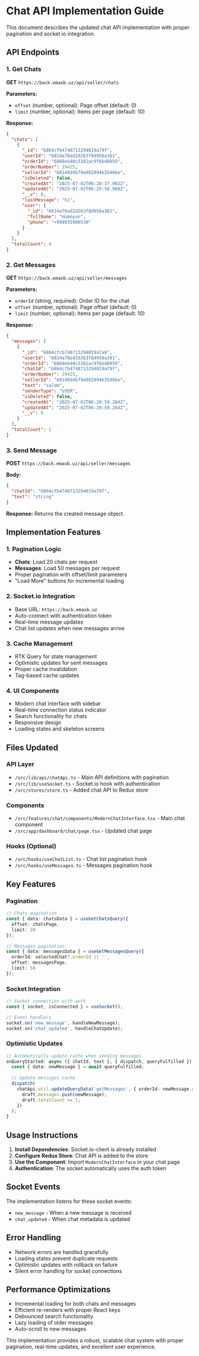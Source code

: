 # Chat API Implementation Guide

This document describes the updated chat API implementation with proper pagination and socket.io integration.

## API Endpoints

### 1. Get Chats
**GET** `https://back.emaxb.uz/api/seller/chats`

**Parameters:**
- `offset` (number, optional): Page offset (default: 0)
- `limit` (number, optional): Items per page (default: 10)

**Response:**
```json
{
  "chats": [
    {
      "_id": "6864cfb4748713294019a79f",
      "userId": "6814a70ad2d263f8d958a381",
      "orderId": "6860eb40c5162ac9f6bd8059",
      "orderNumber": 29425,
      "sellerId": "68140d4bf9e882094b3546be",
      "isDeleted": false,
      "createdAt": "2025-07-02T06:20:37.002Z",
      "updatedAt": "2025-07-02T06:25:58.988Z",
      "__v": 0,
      "lastMessage": "hi",
      "user": {
        "_id": "6814a70ad2d263f8d958a381",
        "fullName": "Humoyun",
        "phone": "+998935980530"
      }
    }
  ],
  "totalCount": 4
}
```

### 2. Get Messages
**GET** `https://back.emaxb.uz/api/seller/messages`

**Parameters:**
- `orderId` (string, required): Order ID for the chat
- `offset` (number, optional): Page offset (default: 0)
- `limit` (number, optional): Items per page (default: 10)

**Response:**
```json
{
  "messages": [
    {
      "_id": "6864cfcb748713294019a7a6",
      "userId": "6814a70ad2d263f8d958a381",
      "orderId": "6860eb40c5162ac9f6bd8059",
      "chatId": "6864cfb4748713294019a79f",
      "orderNumber": 29425,
      "sellerId": "68140d4bf9e882094b3546be",
      "text": "salom",
      "senderType": "USER",
      "isDeleted": false,
      "createdAt": "2025-07-02T06:20:59.284Z",
      "updatedAt": "2025-07-02T06:20:59.284Z",
      "__v": 0
    }
  ],
  "totalCount": 1
}
```

### 3. Send Message
**POST** `https://back.emaxb.uz/api/seller/messages`

**Body:**
```json
{
  "chatId": "6864cfb4748713294019a79f",
  "text": "string"
}
```

**Response:**
Returns the created message object.

## Implementation Features

### 1. Pagination Logic
- **Chats**: Load 20 chats per request
- **Messages**: Load 50 messages per request
- Proper pagination with offset/limit parameters
- "Load More" buttons for incremental loading

### 2. Socket.io Integration
- Base URL: `https://back.emaxb.uz`
- Auto-connect with authentication token
- Real-time message updates
- Chat list updates when new messages arrive

### 3. Cache Management
- RTK Query for state management
- Optimistic updates for sent messages
- Proper cache invalidation
- Tag-based cache updates

### 4. UI Components
- Modern chat interface with sidebar
- Real-time connection status indicator
- Search functionality for chats
- Responsive design
- Loading states and skeleton screens

## Files Updated

### API Layer
- `/src/lib/api/chatApi.ts` - Main API definitions with pagination
- `/src/lib/useSocket.ts` - Socket.io hook with authentication
- `/src/stores/store.ts` - Added chat API to Redux store

### Components
- `/src/features/chat/components/ModernChatInterface.tsx` - Main chat component
- `/src/app/dashboard/chat/page.tsx` - Updated chat page

### Hooks (Optional)
- `/src/hooks/useChatList.ts` - Chat list pagination hook
- `/src/hooks/useMessages.ts` - Messages pagination hook

## Key Features

### Pagination
```typescript
// Chats pagination
const { data: chatsData } = useGetChatsQuery({ 
  offset: chatsPage, 
  limit: 20 
});

// Messages pagination
const { data: messagesData } = useGetMessagesQuery({ 
  orderId: selectedChat?.orderId || '', 
  offset: messagesPage, 
  limit: 50 
});
```

### Socket Integration
```typescript
// Socket connection with auth
const { socket, isConnected } = useSocket();

// Event handlers
socket.on('new_message', handleNewMessage);
socket.on('chat_updated', handleChatUpdate);
```

### Optimistic Updates
```typescript
// Automatically update cache when sending messages
onQueryStarted: async ({ chatId, text }, { dispatch, queryFulfilled }) => {
  const { data: newMessage } = await queryFulfilled;
  
  // Update messages cache
  dispatch(
    chatApi.util.updateQueryData('getMessages', { orderId: newMessage.orderId }, (draft) => {
      draft.messages.push(newMessage);
      draft.totalCount += 1;
    })
  );
}
```

## Usage Instructions

1. **Install Dependencies**: Socket.io-client is already installed
2. **Configure Redux Store**: Chat API is added to the store
3. **Use the Component**: Import `ModernChatInterface` in your chat page
4. **Authentication**: The socket automatically uses the auth token

## Socket Events

The implementation listens for these socket events:
- `new_message` - When a new message is received
- `chat_updated` - When chat metadata is updated

## Error Handling

- Network errors are handled gracefully
- Loading states prevent duplicate requests
- Optimistic updates with rollback on failure
- Silent error handling for socket connections

## Performance Optimizations

- Incremental loading for both chats and messages
- Efficient re-renders with proper React keys
- Debounced search functionality
- Lazy loading of older messages
- Auto-scroll to new messages

This implementation provides a robust, scalable chat system with proper pagination, real-time updates, and excellent user experience.
